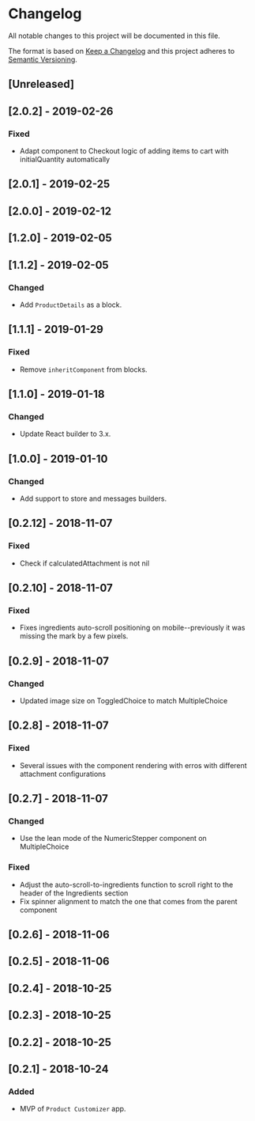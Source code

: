 # Changelog

All notable changes to this project will be documented in this file.

The format is based on [Keep a Changelog](http://keepachangelog.com/en/1.0.0/)
and this project adheres to [Semantic Versioning](http://semver.org/spec/v2.0.0.html).

## [Unreleased]

## [2.0.2] - 2019-02-26
### Fixed
- Adapt component to Checkout logic of adding items to cart with initialQuantity automatically

## [2.0.1] - 2019-02-25

## [2.0.0] - 2019-02-12

## [1.2.0] - 2019-02-05

## [1.1.2] - 2019-02-05
### Changed
- Add `ProductDetails` as a block.

## [1.1.1] - 2019-01-29
### Fixed
- Remove `inheritComponent` from blocks.

## [1.1.0] - 2019-01-18
### Changed
- Update React builder to 3.x.

## [1.0.0] - 2019-01-10
### Changed
- Add support to store and messages builders.

## [0.2.12] - 2018-11-07
### Fixed
- Check if calculatedAttachment is not nil

## [0.2.10] - 2018-11-07

### Fixed

- Fixes ingredients auto-scroll positioning on mobile--previously it was missing the mark by a few pixels.

## [0.2.9] - 2018-11-07

### Changed
- Updated image size on ToggledChoice to match MultipleChoice

## [0.2.8] - 2018-11-07
### Fixed
- Several issues with the component rendering with erros with different attachment configurations

## [0.2.7] - 2018-11-07

### Changed

- Use the lean mode of the NumericStepper component on MultipleChoice

### Fixed

- Adjust the auto-scroll-to-ingredients function to scroll right to the header of the Ingredients section
- Fix spinner alignment to match the one that comes from the parent component

## [0.2.6] - 2018-11-06

## [0.2.5] - 2018-11-06

## [0.2.4] - 2018-10-25

## [0.2.3] - 2018-10-25

## [0.2.2] - 2018-10-25

## [0.2.1] - 2018-10-24

### Added
- MVP of `Product Customizer` app.
